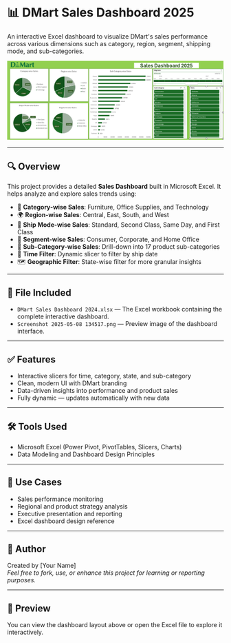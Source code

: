 # 📊 DMart Sales Dashboard 2025

An interactive Excel dashboard to visualize DMart's sales performance across various dimensions such as category, region, segment, shipping mode, and sub-categories.

![Dashboard Screenshot](Screenshot%202025-05-08%20134517.png)

---

## 🔍 Overview

This project provides a detailed **Sales Dashboard** built in Microsoft Excel. It helps analyze and explore sales trends using:

- 📂 **Category-wise Sales**: Furniture, Office Supplies, and Technology
- 🌍 **Region-wise Sales**: Central, East, South, and West
- 🚚 **Ship Mode-wise Sales**: Standard, Second Class, Same Day, and First Class
- 👥 **Segment-wise Sales**: Consumer, Corporate, and Home Office
- 🧩 **Sub-Category-wise Sales**: Drill-down into 17 product sub-categories
- 📆 **Time Filter**: Dynamic slicer to filter by ship date
- 🗺️ **Geographic Filter**: State-wise filter for more granular insights

---

## 📁 File Included

- `DMart Sales Dashboard 2024.xlsx` — The Excel workbook containing the complete interactive dashboard.
- `Screenshot 2025-05-08 134517.png` — Preview image of the dashboard interface.

---

## ✅ Features

- Interactive slicers for time, category, state, and sub-category
- Clean, modern UI with DMart branding
- Data-driven insights into performance and product sales
- Fully dynamic — updates automatically with new data

---

## 🛠 Tools Used

- Microsoft Excel (Power Pivot, PivotTables, Slicers, Charts)
- Data Modeling and Dashboard Design Principles

---

## 📌 Use Cases

- Sales performance monitoring
- Regional and product strategy analysis
- Executive presentation and reporting
- Excel dashboard design reference

---

## 🧠 Author

Created by [Your Name]  
*Feel free to fork, use, or enhance this project for learning or reporting purposes.*

---

## 📸 Preview

You can view the dashboard layout above or open the Excel file to explore it interactively.

